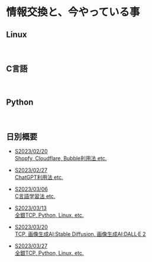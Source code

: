# 情報交換と、今やっている事

## Linux  
<br>

## C言語
<br>

## Python
<br>



## 日別概要
- <a href="html/day0220.html">S2023/02/20<br>
Shopfy, Cloudflare, Bubble利用法 etc.</a>

- <a href="html/day0227.html">S2023/02/27<br>
ChatGPT利用法 etc.

- <a href="html/day0306.html">S2023/03/06<br>
C言語学習法 etc.

- <a href="html/day0313.html">S2023/03/13<br>
全銀TCP, Python, Linux, etc.

- <a href="html/day0320.html">S2023/03/20<br>
TCP, 画像生成AI:Stable Diffusion, 画像生成AI:DALL·E 2

- <a href="html/day0327.html">S2023/03/27<br>
全銀TCP, Python, Linux, etc.